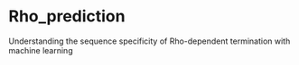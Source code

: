 # Rho_prediction
Understanding the sequence specificity of Rho-dependent termination with machine learning
